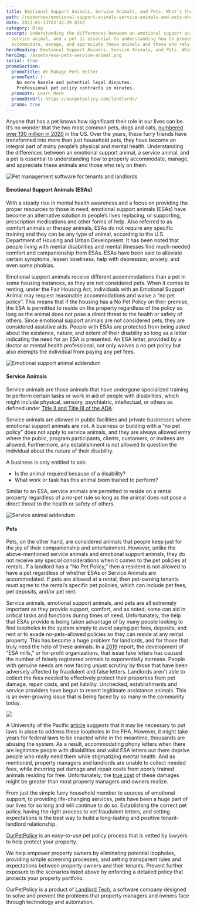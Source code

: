 ```yaml
---
title: Emotional Support Animals, Service Animals, and Pets. What’s the Difference?
path: /resources/emotional-support-animals-service-animals-and-pets-whats-the-difference
date: 2022-01-13T03:42:29.036Z
category: Blog
excerpt: Understanding the differences between an emotional support animal, a
  service animal, and a pet is essential to understanding how to properly
  accommodate, manage, and appreciate these animals and those who rely on them.
heroHeading: Emotional Support Animals, Service Animals, and Pets. What’s the Difference?
heroImg: /assets/esa-pets-service-animal.png
social: true
promoSection:
  promoTitle: We Manage Pets Better
  promoText: |-
    No more hassle and potential legal disputes. 
    Professional pet policy contracts in minutes.
  promoBtn: Learn More
  promoBtnUrl: https://ourpetpolicy.com/landlords/
  promo: true
---
```

Anyone that has a pet knows how significant their role in our lives can be. It’s no wonder that the two most common pets, dogs and cats, [numbered over 130 million in 2020](https://www.avma.org/resources-tools/reports-statistics/us-pet-ownership-statistics) in the US. Over the years, these furry friends have transformed into more than just household pets, they have become an integral part of many people’s physical and mental health. Understanding the differences between an emotional support animal, a service animal, and a pet is essential to understanding how to properly accommodate, manage, and appreciate these animals and those who rely on them.

![Pet management software for tenants and landlords](/assets/4.jpeg)

#### Emotional Support Animals (ESAs)

With a steady rise in mental health awareness and a focus on providing the proper resources to those in need, emotional support animals (ESAs) have become an alternative solution in people’s lives replacing, or supporting, prescription medications and other forms of help. Also referred to as comfort animals or therapy animals, ESAs do not require any specific training and they can be any type of animal, according to the U.S. Department of Housing and Urban Development. It has been noted that people living with mental disabilities and mental illnesses find much-needed comfort and companionship from ESAs. ESAs have been said to alleviate certain symptoms, lessen loneliness, help with depression, anxiety, and even some phobias. 

Emotional support animals receive different accommodations than a pet in some housing instances, as they are not considered pets. When it comes to renting, under the Fair Housing Act, individuals with an Emotional Support Animal may request reasonable accommodations and waive a “no pet policy”. This means that if the housing has a No Pet Policy on their premise, the ESA is permitted to reside on the property regardless of the policy so long as the animal does not pose a direct threat to the health or safety of others. Since emotional support animals are not considered pets, they are considered assistive aids. People with ESAs are protected from being asked about the existence, nature, and extent of their disability so long as a letter indicating the need for an ESA is presented. An ESA letter, provided by a doctor or mental health professional, not only waives a no pet policy but also exempts the individual from paying any pet fees.

![Emotional support animal addendum](/assets/pet-management-for-every-animal.jpeg)

#### Service Animals

Service animals are those animals that have undergone specialized training to perform certain tasks or work in aid of people with disabilities, which might include physical, sensory, psychiatric, intellectual, or others as defined under [Title II and Title III of the ADA](https://adata.org/factsheet/service-animals).

Service animals are allowed in public facilities and private businesses where emotional support animals are not. A business or building with a “no pet policy” does not apply to service animals, and they are always allowed entry where the public, program participants, clients, customers, or invitees are allowed. Furthermore, any establishment is not allowed to question the individual about the nature of their disability.

A business is only entitled to ask: 

* Is the animal required because of a disability?
* What work or task has this animal been trained to perform?

Similar to an ESA, service animals are permitted to reside on a rental property regardless of a no-pet rule so long as the animal does not pose a direct threat to the health or safety of others. 

![Service animal addendum](/assets/platform-for-esas-service-animals-and-pets.jpeg)

#### Pets

Pets, on the other hand, are considered animals that people keep just for the joy of their companionship and entertainment. However, unlike the above-mentioned service animals and emotional support animals, they do not receive any special considerations when it comes to the pet policies at rentals. If a landlord has a “No Pet Policy,” then a resident is not allowed to have a pet regardless of whether ESAs or Service Animals are accommodated. If pets are allowed at a rental, then pet-owning tenants must agree to the rental’s specific pet policies, which can include pet fees, pet deposits, and/or pet rent. 

Service animals, emotional support animals, and pets are all extremely important as they provide support, comfort, and as noted, some can aid in critical tasks and functions during times of need. Unfortunately, the help that ESAs provide is being taken advantage of by many people looking to find loopholes in the system simply to avoid paying pet fees, deposits, and rent or to evade no-pets-allowed policies so they can reside at any rental property. This has become a huge problem for landlords, and for those that truly need the help of these animals. In a [2019](https://www.theguardian.com/lifeandstyle/2019/aug/12/fake-emotional-support-animals-service-dogs) report, the development of “ESA mills,” or for-profit organizations, that issue fake letters has caused the number of falsely registered animals to exponentially increase. People with genuine needs are now facing unjust scrutiny by those that have been adversely affected by fraudulent and false letters. Landlords aren’t able to collect the fees needed to effectively protect their properties from pet damage, repair costs, and pet liability. Unchecked, establishments and service providers have begun to resent legitimate assistance animals. This is an ever-growing issue that is being faced by so many in the community today.

![](/assets/opp-blog.png)

A University of the Pacific [article](https://scholarlycommons.pacific.edu/cgi/viewcontent.cgi?article=1363&context=uoplawreview) suggests that it may be necessary to put laws in place to address these loopholes in the FHA. However, it might take years for federal laws to be enacted while in the meantime, thousands are abusing the system. As a result, accommodating phony letters when there are legitimate people with disabilities and valid ESA letters out there deprive people who really need them while stigmatizing mental health. And as mentioned, property managers and landlords are unable to collect needed fees, while incurring pet damage and repair costs from poorly trained animals residing for free. Unfortunately, the [true cost](https://www.ourpetpolicy.com/resources/the-opportunity-cost-of-not-verifying-tenant-esa-etters) of these damages might be greater than most property managers and owners realize.  

From just the simple furry household member to sources of emotional support, to providing life-changing services, pets have been a huge part of our lives for so long and will continue to do so. Establishing the correct pet policy, having the right process to vet fraudulent letters, and setting expectations is the best way to build a long-lasting and positive tenant-landlord relationship.

[OurPetPolicy](https://www.ourpetpolicy.com/) is an easy-to-use pet policy process that is vetted by lawyers to help protect your property.

We help empower property owners by eliminating potential loopholes, providing simple screening processes, and setting transparent rules and expectations between property owners and their tenants. Prevent further exposure to the scenarios listed above by enforcing a detailed policy that protects your property portfolio.

OurPetPolicy is a product of [Landlord Tech](https://www.linkedin.com/company/landlord-tech/), a software company designed to solve and prevent the problems that property managers and owners face through technology and automation.